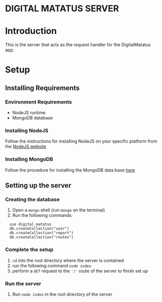 # DIGITAL MATATUS SERVER

# Introduction
This is the server that acts as the request handler for the DigitalMatatus app.

# Setup

## Installing Requirements

### Environment Requirements
* NodeJS runtime
* MongoDB database

### Installing NodeJS
Follow the instructions for installing NodeJS on your specific platform from the <a href="https://nodejs.org/en/download/">NodeJS website</a>

### Installing MongoDB
Follow the procedure for installing the MongoDB data base <a href="https://docs.mongodb.com/guides/server/install/#procedure">here</a>

## Setting up the server

### Creating the database
1. Open a `mongo` shell (run `mongo` on the terminal)
2. Run the following commands: 
```mongo
  use digital_matatus
  db.createCollection("user")
  db.createCollection("report")
  db.createCollection("routes")
```

### Complete the setup
1. `cd` into the root directory where the server is contained
2. run the following command `node index`
3. perform a `GET` request to the `'/'` route of the server to finish set up

### Run the server
1. Run `node index` in the root directory of the server
